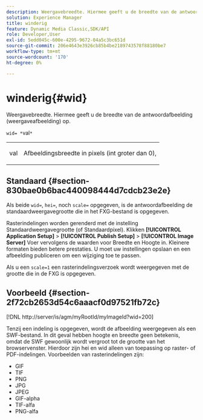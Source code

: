 ```yaml
---
description: Weergavebreedte. Hiermee geeft u de breedte van de antwoordafbeelding (weergaveafbeelding) op.
solution: Experience Manager
title: winderig
feature: Dynamic Media Classic,SDK/API
role: Developer,User
exl-id: 5edd045c-600e-4295-9672-04a5c3bc651d
source-git-commit: 206e4643e3926cb85b4be2189743578f88180be7
workflow-type: tm+mt
source-wordcount: '170'
ht-degree: 0%

---
```


# winderig{#wid}

Weergavebreedte. Hiermee geeft u de breedte van de antwoordafbeelding (weergaveafbeelding) op.

`wid= *`val`*`

<table id="simpletable_8229FEFB366F4A799C206FD3E3C601BA"> 
 <tr class="strow"> 
  <td class="stentry"> <p><span class="codeph"> <span class="varname"> val</span></span> </p> </td> 
  <td class="stentry"> <p>Afbeeldingsbreedte in pixels (int groter dan 0), </p></td> 
 </tr> 
</table>

## Standaard {#section-830bae0b6bac440098444d7cdcb23e2e}

Als beide `wid=`, `hei=`, noch `scale=` opgegeven, is de antwoordafbeelding de standaardweergavegrootte die in het FXG-bestand is opgegeven.

Rasterindelingen worden gerenderd met de instelling Standaardweergavegrootte (of Standaardpixel). Klikken **[!UICONTROL Application Setup]** > **[!UICONTROL Publish Setup]** > **[!UICONTROL Image Server]** Voer vervolgens de waarden voor Breedte en Hoogte in. Kleinere formaten bieden betere prestaties. U moet uw instellingen opslaan en een afbeelding publiceren om een wijziging toe te passen.

Als u een `scale=1` een rasterindelingsverzoek wordt weergegeven met de grootte die in de FXG is opgegeven.

## Voorbeeld {#section-2f72cb2653d54c6aaacf0d97521fb72c}

[!DNL http://server/is/agm/myRootId/myImageId?wid=200]

Tenzij een indeling is opgegeven, wordt de afbeelding weergegeven als een SWF-bestand. In dit geval hebben hoogte en breedte geen betekenis, omdat de SWF gewoonlijk wordt vergroot tot de grootte van het browservenster. Hierdoor zijn hei en wid alleen van toepassing op raster- of PDF-indelingen. Voorbeelden van rasterindelingen zijn:

* GIF
* TIF
* PNG
* JPG
* JPEG
* GIF-alpha
* TIF-alfa
* PNG-alfa
